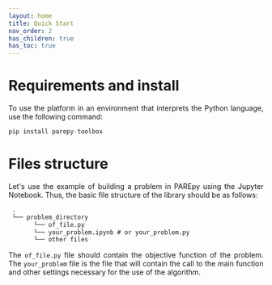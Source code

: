 ```yaml
---
layout: home
title: Quick Start
nav_order: 2
has_children: true
has_toc: true
---
```


<!--Don't delete this script-->
<script src = "https://polyfill.io/v3/polyfill.min.js?features=es6"></script>
<script id = "MathJax-script" async src="https://cdn.jsdelivr.net/npm/mathjax@3/es5/tex-mml-chtml.js"></script>
<!--Don't delete this script-->

<h1>Requirements and install</h1>

<p align="justify">To use the platform in an environment that interprets the Python language, use the following command:</p>

```python
pip install parepy-toolbox
```
<h1>Files structure</h1>

<p align="justify">Let's use the example of building a problem in PAREpy using the Jupyter Notebook. Thus, the basic file structure of the library should be as follows:</p>

```cmd
 .
 └── problem_directory
       └── of_file.py
       └── your_problem.ipynb # or your_problem.py
       └── other files
```
<p align="justify">The <code>of_file.py</code> file should contain the objective function of the problem. The <code>your_problem</code> file is the file that will contain the call to the main function and other settings necessary for the use of the algorithm.</p>

